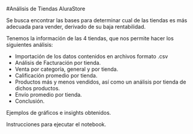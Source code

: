 #Análisis de Tiendas AluraStore

Se busca encontrar las bases para determinar cual de las tiendas es más adecuada para vender, derivado de su baja rentabilidad.

Tenemos la información de las 4 tiendas, que nos permite hacer los siguientes análisis:
  
  *  Importación de los datos contenidos en archivos formato .csv
  *  Análisis de Facturación por tienda.
  *  Venta por categoría, general y por tienda.
  *  Calificación promedio por tienda.
  *  Productos más y menos vendidos, así como un análisis por tienda de dichos productos.
  *  Envío promedio por tienda.
  *  Conclusión.

Ejemplos de gráficos e insights obtenidos.

Instrucciones para ejecutar el notebook.
